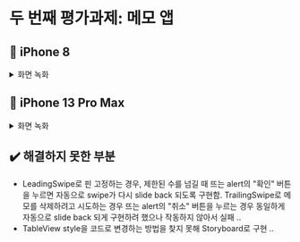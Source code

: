 # 두 번째 평가과제: 메모 앱

## 📱 iPhone 8
<details>
<summary>화면 녹화</summary>
<div markdown="1">    
  
no. | 내용 | 화면 녹화
------- | ------- | ------- |
1 | 처음 앱 실행 시 Walkthrough 팝업 화면 | ![Simulator Screen Recording - iPhone 8 - 2021-11-12 at 12 56 41](https://user-images.githubusercontent.com/22907483/141408407-3c3a3993-5aa0-4e72-8dd2-ad01abbe1043.gif)  
2 | 하단 TabBarItem을 클릭하여 새 메모 작성 후 완료 버튼 클릭하여 저장 | ![Simulator Screen Recording - iPhone 8 - 2021-11-12 at 12 57 08](https://user-images.githubusercontent.com/22907483/141408417-b4cb1d3a-c026-47a7-9cf3-a274f6df3cf3.gif)
3 | leadingSwipeAction으로 메모 고정 및 고정 해제(5개 제한) | ![Simulator Screen Recording - iPhone 8 - 2021-11-12 at 12 59 29](https://user-images.githubusercontent.com/22907483/141408423-953a2412-01dc-4354-8150-d7c0fdb613de.gif)  
4 | TrailingSwipeAction으로 메모 삭제 | ![Simulator Screen Recording - iPhone 8 - 2021-11-12 at 13 01 13](https://user-images.githubusercontent.com/22907483/141408428-c974a7cb-411a-4e30-a458-13cde00c7f10.gif)    
5 | 검색 기능(검색어 textColor 변경) | ![Simulator Screen Recording - iPhone 8 - 2021-11-12 at 13 02 11](https://user-images.githubusercontent.com/22907483/141408436-b2d8254c-2d4d-4da3-ae37-e30306d2dfcf.gif)   
6 | 작성한 메모 내용 수정 및 내용 공유 | ![Simulator Screen Recording - iPhone 8 - 2021-11-12 at 13 02 37](https://user-images.githubusercontent.com/22907483/141408438-04dd123d-d48f-41f1-99a1-6a1042f228dc.gif)  
7 | 메모 비어있는 경우 해당 메모 삭제 | ![Simulator Screen Recording - iPhone 8 - 2021-11-12 at 13 35 13](https://user-images.githubusercontent.com/22907483/141410255-2edfedb0-eb27-4a0d-83a1-ae48053e962e.gif)
  
</div>
</details>

## 📱 iPhone 13 Pro Max
<details>
<summary>화면 녹화</summary>
<div markdown="1">    
  
no. | 내용 | 화면 녹화
------- | ------- | ------- |
1 | 처음 앱 실행 시 Walkthrough 팝업 화면 | ![Simulator Screen Recording - iPhone 13 Pro Max - 2021-11-12 at 13 06 10](https://user-images.githubusercontent.com/22907483/141408148-1846e3ed-f342-4d3b-931c-02475292c241.gif)  
2 | 하단 TabBarItem을 클릭하여 새 메모 작성 후 완료 버튼 클릭하여 저장 | ![Simulator Screen Recording - iPhone 13 Pro Max - 2021-11-12 at 13 06 42](https://user-images.githubusercontent.com/22907483/141408152-f0b8b36a-95b5-4ca2-9ff1-4cb93a9d3c2d.gif)  
3 | leadingSwipeAction으로 메모 고정 및 고정 해제(5개 제한) | ![Simulator Screen Recording - iPhone 13 Pro Max - 2021-11-12 at 13 08 24](https://user-images.githubusercontent.com/22907483/141408154-9db1cbc1-845f-4489-afec-f3cf5b0552b1.gif)  
4 | TrailingSwipeAction으로 메모 삭제 | ![Simulator Screen Recording - iPhone 13 Pro Max - 2021-11-12 at 13 08 55](https://user-images.githubusercontent.com/22907483/141408155-faf2a819-5e35-48be-85ee-74522495e9e4.gif)  
5 | 검색 기능(검색어 textColor 변경) | ![Simulator Screen Recording - iPhone 13 Pro Max - 2021-11-12 at 13 09 21](https://user-images.githubusercontent.com/22907483/141408157-4e08c0d7-1174-4588-814e-bdc88d5be7bd.gif)    
6 | 작성한 메모 내용 수정 및 내용 공유 | ![Simulator Screen Recording - iPhone 13 Pro Max - 2021-11-12 at 13 09 42](https://user-images.githubusercontent.com/22907483/141408159-bba46c59-63f0-4af1-b797-800072bb5c88.gif)  
7 | 메모 비어있는 경우 해당 메모 삭제 | ![Simulator Screen Recording - iPhone 13 Pro Max - 2021-11-12 at 13 36 47](https://user-images.githubusercontent.com/22907483/141410371-47b5635e-fd16-42cb-99f3-f0f7e2f3c7e7.gif)
  
</div>
</details>

## ✔️ 해결하지 못한 부분
- LeadingSwipe로 핀 고정하는 경우, 제한된 수를 넘길 때 뜨는 alert의 "확인" 버튼을 누르면 자동으로 swipe가 다시 slide back 되도록 구현함.
TrailingSwipe로 메모를 삭제하려고 시도하는 경우 뜨는 alert의 "취소" 버튼을 누르는 경우 동일하게 자동으로 slide back 되게 구현하려 했으나 작동하지 않아서 실패 .. 
- TableView style을 코드로 변경하는 방법을 찾지 못해 Storyboard로 구현 ..
